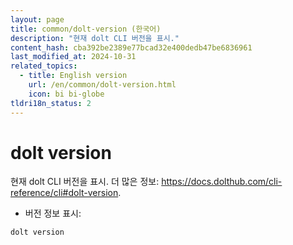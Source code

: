 ```yaml
---
layout: page
title: common/dolt-version (한국어)
description: "현재 dolt CLI 버전을 표시."
content_hash: cba392be2389e77bcad32e400dedb47be6836961
last_modified_at: 2024-10-31
related_topics:
  - title: English version
    url: /en/common/dolt-version.html
    icon: bi bi-globe
tldri18n_status: 2
---
```

# dolt version

현재 dolt CLI 버전을 표시.
더 많은 정보: <https://docs.dolthub.com/cli-reference/cli#dolt-version>.

- 버전 정보 표시:

`dolt version`
